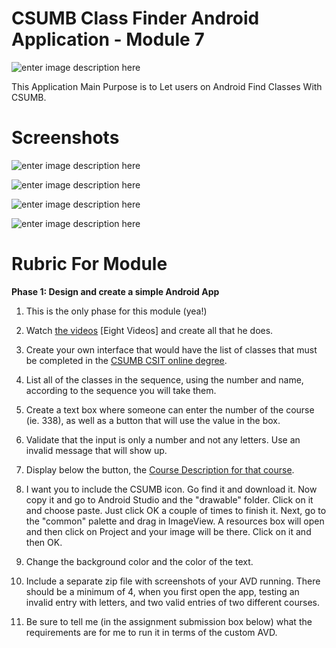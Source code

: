 # CSUMB Class Finder Android Application - Module 7
![enter image description here](https://github.com/KFChinese/CSUMB-Class_Finder-Android/blob/master/screenshots/694199bc6afd8905e0d279fe09190e5f.png?raw=true)

This Application Main Purpose is to Let users on Android Find Classes With CSUMB.

# Screenshots 

![enter image description here](https://github.com/KFChinese/CSUMB-Class_Finder-Android/blob/master/screenshots/768ed4e3057a58d15fc8097e92ff4c7c.gif?raw=true)


![enter image description here](https://github.com/KFChinese/CSUMB-Class_Finder-Android/blob/master/screenshots/226ed2572e344c26589259ad239d5068.png?raw=true)

![enter image description here](https://github.com/KFChinese/CSUMB-Class_Finder-Android/blob/master/screenshots/7c1d43f130fa7f32e9ac8d6fb07bdd01.png?raw=true)

![enter image description here](https://github.com/KFChinese/CSUMB-Class_Finder-Android/blob/master/screenshots/eb604fb35723f679aea9e0be838a483f.png?raw=true)

# Rubric For Module 
 **Phase 1: Design and create a simple Android App**  


1.  This is the only phase for this module (yea!)  
      
    
2.  Watch [the videos](https://youtube.com/playlist?list=PLeY2AS7Ht9nwKvhJMXA2cPxNqpxN5l0mv) [Eight Videos] and create all that he does.  
      
    
3.  Create your own interface that would have the list of classes that must be completed in the  [CSUMB CSIT online degree](https://catalog.csumb.edu/preview_program.php?catoid=1&poid=218).  
      
    
4.  List all of the classes in the sequence, using the number and name, according to the sequence you will take them.  
      
    
5.  Create a text box where someone can enter the number of the course (ie. 338), as well as a button that will use the value in the box.  
      
    
6.  Validate that the input is only a number and not any letters. Use an invalid message that will show up.  
      
    
7.  Display below the button, the  [Course Description for that course](https://csumb.edu/scd/course-descriptions).  
      
    
8.  I want you to include the CSUMB icon. Go find it and download it. Now copy it and go to Android Studio and the "drawable" folder. Click on it and choose paste. Just click OK a couple of times to finish it. Next, go to the "common" palette and drag in ImageView. A resources box will open and then click on Project and your image will be there. Click on it and then OK.  
      
    
9.  Change the background color and the color of the text.  
      
    
10.  Include a separate zip file with screenshots of your AVD running. There should be a minimum of 4, when you first open the app, testing an invalid entry with letters, and two valid entries of two different courses.  
      
    
11.  Be sure to tell me (in the assignment submission box below) what the requirements are for me to run it in terms of the custom AVD.
